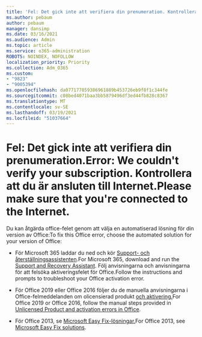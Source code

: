 ```yaml
---
title: 'Fel: Det gick inte att verifiera din prenumeration. Kontrollera att du är ansluten till Internet.'
ms.author: pebaum
author: pebaum
manager: dansimp
ms.date: 03/16/2021
ms.audience: Admin
ms.topic: article
ms.service: o365-administration
ROBOTS: NOINDEX, NOFOLLOW
localization_priority: Priority
ms.collection: Adm_O365
ms.custom:
- "9823"
- "9005394"
ms.openlocfilehash: da077177859386961889b453726eb9f8f1c344fe
ms.sourcegitcommit: c08bed4071baa3bb5879496df3ed44fb828c8367
ms.translationtype: MT
ms.contentlocale: sv-SE
ms.lasthandoff: 03/19/2021
ms.locfileid: "51037664"
---
```

# <a name="error-we-couldnt-verify-your-subscription-please-make-sure-that-youre-connected-to-the-internet"></a><span data-ttu-id="db2b7-103">Fel: Det gick inte att verifiera din prenumeration.</span><span class="sxs-lookup"><span data-stu-id="db2b7-103">Error: We couldn't verify your subscription.</span></span> <span data-ttu-id="db2b7-104">Kontrollera att du är ansluten till Internet.</span><span class="sxs-lookup"><span data-stu-id="db2b7-104">Please make sure that you're connected to the Internet.</span></span>

<span data-ttu-id="db2b7-105">Du kan åtgärda office-felet genom att välja en automatiserad lösning för din version av Office:</span><span class="sxs-lookup"><span data-stu-id="db2b7-105">To fix this Office error, choose the automated solution for your version of Office:</span></span>

- <span data-ttu-id="db2b7-106">För Microsoft 365 laddar du ned och kör [Support- och återställningsassistenten](https://aka.ms/SaRA-OfficeActivation-Chat).</span><span class="sxs-lookup"><span data-stu-id="db2b7-106">For Microsoft 365, download and run the [Support and Recovery Assistant](https://aka.ms/SaRA-OfficeActivation-Chat).</span></span> <span data-ttu-id="db2b7-107">Följ anvisningarna och anvisningarna för att felsöka aktiveringsfelet för Office.</span><span class="sxs-lookup"><span data-stu-id="db2b7-107">Follow the instructions and prompts to troubleshoot your Office activation error.</span></span>

- <span data-ttu-id="db2b7-108">För Office 2019 eller Office 2016 följer du de manuella anvisningarna i Office-felmeddelanden om olicensierad produkt [och aktivering.](https://support.microsoft.com/office/0d23d3c0-c19c-4b2f-9845-5344fedc4380#bkmk_fixyourself)</span><span class="sxs-lookup"><span data-stu-id="db2b7-108">For Office 2019 or Office 2016, follow the manual steps provided in [Unlicensed Product and activation errors in Office](https://support.microsoft.com/office/0d23d3c0-c19c-4b2f-9845-5344fedc4380#bkmk_fixyourself).</span></span>

- <span data-ttu-id="db2b7-109">För Office 2013, se [Microsoft Easy Fix-lösningar.](https://support.microsoft.com/topic/microsoft-easy-fix-solutions-have-been-discontinued-b0f4b5f9-3b5a-bd9e-d75d-d45e2f12e16c)</span><span class="sxs-lookup"><span data-stu-id="db2b7-109">For Office 2013, see [Microsoft Easy Fix solutions](https://support.microsoft.com/topic/microsoft-easy-fix-solutions-have-been-discontinued-b0f4b5f9-3b5a-bd9e-d75d-d45e2f12e16c).</span></span>